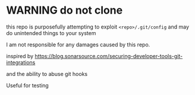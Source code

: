 # WARNING do not clone

this repo is purposefully attempting to exploit `<repo>/.git/config`
and may do unintended things to your system

I am not responsible for any damages caused by this repo.



inspired by https://blog.sonarsource.com/securing-developer-tools-git-integrations

and the ability to abuse git hooks

Useful for testing
